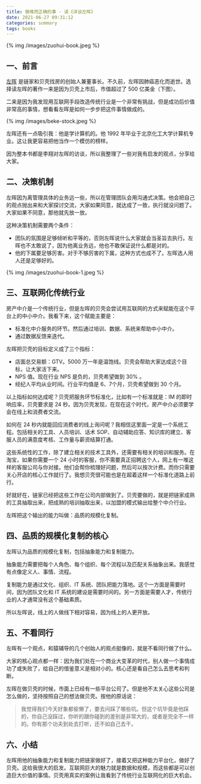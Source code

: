 ```yaml
---
title: 做难而正确的事 - 读《详谈左晖》
date: 2021-06-27 09:31:12
categories: summary
tags: books
---
```


{% img /images/zuohui-book.jpeg %}

## 一、前言

[左晖](https://zh.wikipedia.org/wiki/%E5%B7%A6%E6%99%96#cite_note-4) 是链家和贝壳找房的创始人兼董事长。不久前，左晖因肺癌恶化而逝世。选择读左晖的著作一来是因为贝壳上市后，市值超过了 500 亿美金（下图）。

二来是因为我发现用互联网手段改造传统行业是一个非常有挑战，但是成功后价值非常高的事情，想看看左晖是如何一步步把这件事情做成的。

{% img /images/beke-stock.jpeg %}

左晖还有一点吸引我：他是学计算机的。他 1992 年毕业于北京化工大学计算机专业。这让我更容易把他当作一个模仿的榜样。

因为整本书都是李翔对左晖的访谈，所以我整理了一些对我有启发的观点，分享给大家。

## 二、决策机制

左晖因为离管理具体的业务远一些，所以在管理团队会用沟通式决策。他会把自己的观点抛出来和大家探讨交流，大家如果同意，就达成了一致，执行就没问题了。大家如果不同意，那他就先放一放。

这种决策机制需要两个条件：

 - 团队的氛围是足够倾听和平等的，否则左晖说什么大家就会当圣旨去执行。左晖也不太敢说了，因为他离业务远，他也不敢保证说什么都是对的。
 - 他的下属要足够厉害。对于不够厉害的下属，这种方式也成不了。左晖选人用人还是足够好的。

{% img /images/zuohui-book-1.jpeg %}

## 三、互联网化传统行业

房产中介是一个传统行业，但是左晖的贝壳会尝试用互联网的方式来赋能在这个平台上的中小中介。我看下来，这个赋能主要是：

 - 标准化中介服务的环节。然后通过培训、数据、系统来帮助中小中介。
 - 通过数据反馈来迭代。

左晖把贝壳的目标定义成了三个指标：

 - 店面总交易额：GTV。5000 万一年是温饱线。贝壳会帮助大家达成这个目标，让大家活下来。
 - NPS 值。现在行业 NPS 是负的，贝壳希望做到 30% 。
 - 经纪人平均从业时间。行业平均值是 6、7个月，贝壳希望做到 30 个月。

以上指标如何达成呢？贝壳把服务环节标准化，比如有一个标准就是：IM 的即时响应率，贝壳要求是 24 秒。因为贝壳发现，在现在这个时代，房产中介必须要学会在线上和消费者交流。

如何在 24 秒内就能回应消费者的线上询问呢？我相信这里面一定是一个系统工程。包括相关的工具、人员培训、话术 SOP、自动辅助应答、知识库的建立、客服人员的满意度考核、工作量与薪资结算打通。

这些系统性的工作，除了建立相关的技术工具外，还需要有相关的培训和服务。在淘宝，如果你需要一个 24 小时的客服，你不需要真正招聘这个人，网上有一堆这样的客服公司与你对接。他们会帮你梳理好问题，然后可以按次计费。而你只需要关心开店的核心工作就行了。我想贝壳很可能也是在超着这样一个标准化道路上前行。

好就好在，链家已经把这些工作在公司内部做到了。贝壳要做的，就是把链家成熟的工具抽取出来，把成熟的培训抽取出来，以加盟的模式输出给整个中介行业。

左晖把这个输出的能力叫做：品质的规模化复制。

## 四、品质的规模化复制的核心

左晖认为品质的规模化复制，包括抽象能力和复制能力。

抽象能力需要把每个人角色、每个组织、每个流程以及匹配关系抽象出来。我感觉有点像定义人、事情、流程。

复制能力是通过文化、组织、IT 系统、团队把能力落地。这个一方面是需要时间，因为团队文化和 IT 系统的建设是需要时间的。另一方面是需要人才，传统行业的人才通常没有这个基础素质。

所以左晖说，线上的人做线下相对容易，因为线上的人更开放。

## 五、不看同行

左晖有一个观点，和猿辅导的几个创始人的观点挺像的，就是不看同行做了什么。

大家的核心观点都一样：因为我们处在一个商业大变革的时代，别人做一个事情成功了或失败了，给自己的借鉴意义是相对小的。核心还是看自己怎么去思考和判断。

左晖在做贝壳的时候，市面上已经有一些平台公司了。但是他不太关心这些公司是怎么做的，坚持按照自己的想法做贝壳。按他的原话说：

 > 我觉得我们今天好象都偷懒了，要去问踩了哪些坑。但这个坑毕竟是他踩的，你自己没踩过，你听的跟你碰到的差别是非常大的，或者是完全不一样的。你有那个功夫到处去打听，还不如自己去干。

## 六、小结

左晖用他的抽象能力和复制能力把链家做好了，接着又把这种能力平台化，做好了贝壳。这给我很大的启发。互联网巨大的魅力就是数据和规模，而这些都是可以创造巨大价值的事情。贝壳用真实的案例让我看到了传统行业互联网化的巨大机会。
